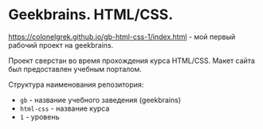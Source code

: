 # Geekbrains. HTML/CSS.

https://colonelgrek.github.io/gb-html-css-1/index.html - мой первый рабочий проект на geekbrains.

Проект сверстан во время прохождения курса HTML/CSS. Макет сайта был предоставлен учебным порталом.


Структура наименования репозитория:
- `gb` - название учебного заведения (geekbrains)
- `html-css` - название курса
- `1` - уровень
